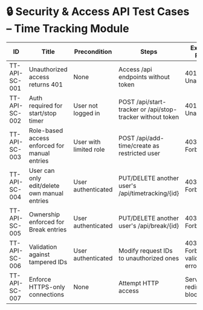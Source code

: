 # 🔒 Security & Access API Test Cases – Time Tracking Module

| ID                 | Title                                              | Precondition                  | Steps                                                                            | Expected Result                        | Actual Result | Status |
|--------------------|----------------------------------------------------|-------------------------------|----------------------------------------------------------------------------------|----------------------------------------|---------------|--------|
| TT-API-SC-001      | Unauthorized access returns 401                    | None                          | Access /api endpoints without token                                              | 401 Unauthorized                       |               |        |
| TT-API-SC-002      | Auth required for start/stop timer                 | User not logged in            | POST /api/start-tracker or /api/stop-tracker without token                       | 401 Unauthorized                       |               |        |
| TT-API-SC-003      | Role-based access enforced for manual entries      | User with limited role        | POST /api/add-time/create as restricted user                                     | 403 Forbidden                          |               |        |
| TT-API-SC-004      | User can only edit/delete own manual entries       | User authenticated            | PUT/DELETE another user's /api/timetracking/{id}                                 | 403 Forbidden                          |               |        |
| TT-API-SC-005      | Ownership enforced for Break entries               | User authenticated            | PUT/DELETE another user's /api/break/{id}                                        | 403 Forbidden                          |               |        |
| TT-API-SC-006      | Validation against tampered IDs                    | User authenticated            | Modify request IDs to unauthorized ones                                          | 403 Forbidden or validation error      |               |        |
| TT-API-SC-007      | Enforce HTTPS-only connections                     | None                          | Attempt HTTP access                                                              | Server redirects or blocks             |               |        |